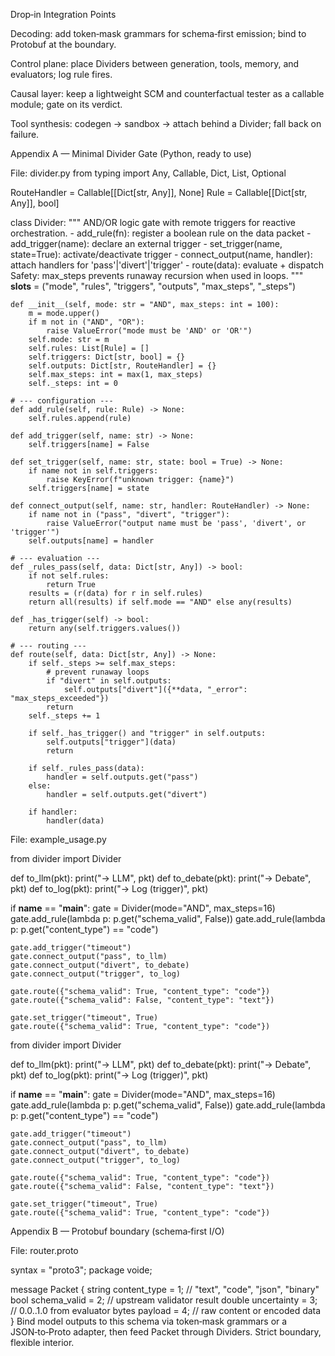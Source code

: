 Drop‑in Integration Points

Decoding: add token‑mask grammars for schema‑first emission; bind to Protobuf at the boundary.

Control plane: place Dividers between generation, tools, memory, and evaluators; log rule fires.

Causal layer: keep a lightweight SCM and counterfactual tester as a callable module; gate on its verdict.

Tool synthesis: codegen → sandbox → attach behind a Divider; fall back on failure.

Appendix A — Minimal Divider Gate (Python, ready to use)

File: divider.py
from typing import Any, Callable, Dict, List, Optional

RouteHandler = Callable[[Dict[str, Any]], None]
Rule = Callable[[Dict[str, Any]], bool]

class Divider:
    """
    AND/OR logic gate with remote triggers for reactive orchestration.
    - add_rule(fn): register a boolean rule on the data packet
    - add_trigger(name): declare an external trigger
    - set_trigger(name, state=True): activate/deactivate trigger
    - connect_output(name, handler): attach handlers for 'pass'|'divert'|'trigger'
    - route(data): evaluate + dispatch
    Safety: max_steps prevents runaway recursion when used in loops.
    """
    __slots__ = ("mode", "rules", "triggers", "outputs", "max_steps", "_steps")

    def __init__(self, mode: str = "AND", max_steps: int = 100):
        m = mode.upper()
        if m not in ("AND", "OR"):
            raise ValueError("mode must be 'AND' or 'OR'")
        self.mode: str = m
        self.rules: List[Rule] = []
        self.triggers: Dict[str, bool] = {}
        self.outputs: Dict[str, RouteHandler] = {}
        self.max_steps: int = max(1, max_steps)
        self._steps: int = 0

    # --- configuration ---
    def add_rule(self, rule: Rule) -> None:
        self.rules.append(rule)

    def add_trigger(self, name: str) -> None:
        self.triggers[name] = False

    def set_trigger(self, name: str, state: bool = True) -> None:
        if name not in self.triggers:
            raise KeyError(f"unknown trigger: {name}")
        self.triggers[name] = state

    def connect_output(self, name: str, handler: RouteHandler) -> None:
        if name not in ("pass", "divert", "trigger"):
            raise ValueError("output name must be 'pass', 'divert', or 'trigger'")
        self.outputs[name] = handler

    # --- evaluation ---
    def _rules_pass(self, data: Dict[str, Any]) -> bool:
        if not self.rules:
            return True
        results = (r(data) for r in self.rules)
        return all(results) if self.mode == "AND" else any(results)

    def _has_trigger(self) -> bool:
        return any(self.triggers.values())

    # --- routing ---
    def route(self, data: Dict[str, Any]) -> None:
        if self._steps >= self.max_steps:
            # prevent runaway loops
            if "divert" in self.outputs:
                self.outputs["divert"]({**data, "_error": "max_steps_exceeded"})
            return
        self._steps += 1

        if self._has_trigger() and "trigger" in self.outputs:
            self.outputs["trigger"](data)
            return

        if self._rules_pass(data):
            handler = self.outputs.get("pass")
        else:
            handler = self.outputs.get("divert")

        if handler:
            handler(data)

File: example_usage.py

from divider import Divider

def to_llm(pkt): print("→ LLM", pkt)
def to_debate(pkt): print("→ Debate", pkt)
def to_log(pkt): print("→ Log (trigger)", pkt)

if __name__ == "__main__":
    gate = Divider(mode="AND", max_steps=16)
    gate.add_rule(lambda p: p.get("schema_valid", False))
    gate.add_rule(lambda p: p.get("content_type") == "code")

    gate.add_trigger("timeout")
    gate.connect_output("pass", to_llm)
    gate.connect_output("divert", to_debate)
    gate.connect_output("trigger", to_log)

    gate.route({"schema_valid": True, "content_type": "code"})
    gate.route({"schema_valid": False, "content_type": "text"})

    gate.set_trigger("timeout", True)
    gate.route({"schema_valid": True, "content_type": "code"})


from divider import Divider

def to_llm(pkt): print("→ LLM", pkt)
def to_debate(pkt): print("→ Debate", pkt)
def to_log(pkt): print("→ Log (trigger)", pkt)

if __name__ == "__main__":
    gate = Divider(mode="AND", max_steps=16)
    gate.add_rule(lambda p: p.get("schema_valid", False))
    gate.add_rule(lambda p: p.get("content_type") == "code")

    gate.add_trigger("timeout")
    gate.connect_output("pass", to_llm)
    gate.connect_output("divert", to_debate)
    gate.connect_output("trigger", to_log)

    gate.route({"schema_valid": True, "content_type": "code"})
    gate.route({"schema_valid": False, "content_type": "text"})

    gate.set_trigger("timeout", True)
    gate.route({"schema_valid": True, "content_type": "code"})

Appendix B — Protobuf boundary (schema‑first I/O)

File: router.proto

syntax = "proto3";
package voide;

message Packet {
  string content_type = 1;   // "text", "code", "json", "binary"
  bool schema_valid   = 2;   // upstream validator result
  double uncertainty  = 3;   // 0.0..1.0 from evaluator
  bytes payload       = 4;   // raw content or encoded data
}
Bind model outputs to this schema via token‑mask grammars or a JSON‑to‑Proto adapter, then feed Packet through Dividers. Strict boundary, flexible interior.
